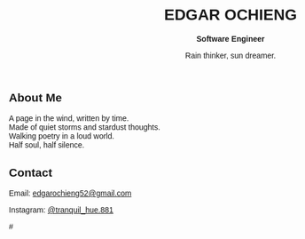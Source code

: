 <!DOCTYPE html>
<html lang="en">
<head>
  <meta charset="UTF-8" />
  <meta name="viewport" content="width=device-width, initial-scale=1.0" />
  <title>EDGAR OCHIENG</title>
  <meta name="description" content="Official website of EDGAR OCHIENG – Software Engineer, poet, and creative thinker.">

  <!-- Schema Markup -->
  <script type="application/ld+json">
  {
    "@context": "https://schema.org",
    "@type": "Person",
    "name": "EDGAR OCHIENG",
    "url": "https://yourwebsite.com",
    "sameAs": [
      "https://www.instagram.com/tranquil_hue.881"
    ],
    "jobTitle": "Software Engineer",
    "image": "https://yourwebsite.com/images/profile.jpg",
    "description": "A page in the wind, written by time. Made of quiet storms and stardust thoughts. Walking poetry in a loud world. Half soul, half silence. Rain thinker, sun dreamer.",
    "address": {
      "@type": "PostalAddress",
      "addressCountry": "KE"
    },
    "email": "mailto:edgarochieng52@gmail.com"
  }
  </script>
</head>
<body style="font-family:sans-serif; max-width: 800px; margin: 40px auto; padding: 20px;">
  <header style="text-align: center;">
    <h1>EDGAR OCHIENG</h1>
    <p><strong>Software Engineer</strong></p>
    <p>Rain thinker, sun dreamer.</p>
  </header>

  <section>
    <h2>About Me</h2>
    <p>A page in the wind, written by time.<br>
    Made of quiet storms and stardust thoughts.<br>
    Walking poetry in a loud world.<br>
    Half soul, half silence.</p>
  </section>

  <section>
    <h2>Contact</h2>
    <p>Email: <a href="mailto:edgarochieng52@gmail.com">edgarochieng52@gmail.com</a></p>
    <p>Instagram: <a href="https://www.instagram.com/tranquil_hue.881">@tranquil_hue.881</a></p>
  </section>
</body>
</html>
#
